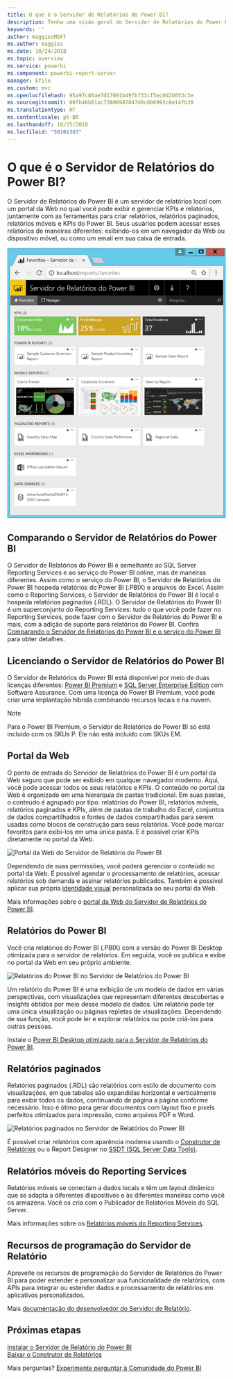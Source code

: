 ```yaml
---
title: O que é o Servidor de Relatórios do Power BI?
description: Tenha uma visão geral do Servidor de Relatórios do Power BI para entender como ele se encaixa no SSRS (Microsoft SQL Server Reporting Services) e no restante do Power BI.
keywords: ''
author: maggiesMSFT
ms.author: maggies
ms.date: 10/24/2018
ms.topic: overview
ms.service: powerbi
ms.component: powerbi-report-server
manager: kfile
ms.custom: mvc
ms.openlocfilehash: 95a97c86ae7d17091b49fbf33cf5ec0d26053c3e
ms.sourcegitcommit: 60fb46b61ac73806987847d9c606993c0e14fb30
ms.translationtype: HT
ms.contentlocale: pt-BR
ms.lasthandoff: 10/25/2018
ms.locfileid: "50101383"
---
```

# <a name="what-is-power-bi-report-server"></a>O que é o Servidor de Relatórios do Power BI?

O Servidor de Relatórios do Power BI é um servidor de relatórios local com um portal da Web no qual você pode exibir e gerenciar KPIs e relatórios, juntamente com as ferramentas para criar relatórios, relatórios paginados, relatórios móveis e KPIs do Power BI. Seus usuários podem acessar esses relatórios de maneiras diferentes: exibindo-os em um navegador da Web ou dispositivo móvel, ou como um email em sua caixa de entrada.

![Portal da Web do Servidor de Relatório do Power BI](media/get-started/power-bi-report-server-overview.png)

## <a name="comparing-power-bi-report-server"></a>Comparando o Servidor de Relatórios do Power BI 
O Servidor de Relatórios do Power BI é semelhante ao SQL Server Reporting Services e ao serviço do Power BI online, mas de maneiras diferentes. Assim como o serviço do Power BI, o Servidor de Relatórios do Power BI hospeda relatórios do Power BI (.PBIX) e arquivos do Excel. Assim como o Reporting Services, o Servidor de Relatórios do Power BI é local e hospeda relatórios paginados (.RDL). O Servidor de Relatórios do Power BI é um superconjunto do Reporting Services: tudo o que você pode fazer no Reporting Services, pode fazer com o Servidor de Relatórios do Power BI e mais, com a adição de suporte para relatórios do Power BI. Confira [Comparando o Servidor de Relatórios do Power BI e o serviço do Power BI](compare-report-server-service.md) para obter detalhes.

## <a name="licensing-power-bi-report-server"></a>Licenciando o Servidor de Relatórios do Power BI
O Servidor de Relatórios do Power BI está disponível por meio de duas licenças diferentes: [Power BI Premium](../service-premium.md) e [SQL Server Enterprise Edition](https://www.microsoft.com/sql-server/sql-server-2017-editions) com Software Assurance. Com uma licença do Power BI Premium, você pode criar uma implantação híbrida combinando recursos locais e na nuvem.  

> [!NOTE]
> Para o Power BI Premium, o Servidor de Relatórios do Power BI só está incluído com os SKUs P. Ele não está incluído com SKUs EM.

## <a name="web-portal"></a>Portal da Web
O ponto de entrada do Servidor de Relatórios do Power BI é um portal da Web seguro que pode ser exibido em qualquer navegador moderno. Aqui, você pode acessar todos os seus relatórios e KPIs. O conteúdo no portal da Web é organizado em uma hierarquia de pastas tradicional. Em suas pastas, o conteúdo é agrupado por tipo: relatórios do Power BI, relatórios móveis, relatórios paginados e KPIs, além de pastas de trabalho do Excel, conjuntos de dados compartilhados e fontes de dados compartilhadas para serem usadas como blocos de construção para seus relatórios. Você pode marcar favoritos para exibi-los em uma única pasta. E é possível criar KPIs diretamente no portal da Web. 

![Portal da Web do Servidor de Relatório do Power BI](media/get-started/web-portal.png)

Dependendo de suas permissões, você poderá gerenciar o conteúdo no portal da Web. É possível agendar o processamento de relatórios, acessar relatórios sob demanda e assinar relatórios publicados. Também é possível aplicar sua própria [identidade visual](https://docs.microsoft.com/sql/reporting-services/branding-the-web-portal) personalizada ao seu portal da Web. 

Mais informações sobre o [portal da Web do Servidor de Relatórios do Power BI](https://docs.microsoft.com/sql/reporting-services/web-portal-ssrs-native-mode).

## <a name="power-bi-reports"></a>Relatórios do Power BI
Você cria relatórios do Power BI (.PBIX) com a versão do Power BI Desktop otimizada para o servidor de relatórios. Em seguida, você os publica e exibe no portal da Web em seu próprio ambiente.

![Relatórios do Power BI no Servidor de Relatórios do Power BI](media/get-started/powerbi-reports.png)

Um relatório do Power BI é uma exibição de um modelo de dados em várias perspectivas, com visualizações que representam diferentes descobertas e insights obtidos por meio desse modelo de dados.  Um relatório pode ter uma única visualização ou páginas repletas de visualizações. Dependendo de sua função, você pode ler e explorar relatórios ou pode criá-los para outras pessoas.

Instale o [Power BI Desktop otimizado para o Servidor de Relatórios do Power BI](quickstart-create-powerbi-report.md).

## <a name="paginated-reports"></a>Relatórios paginados
Relatórios paginados (.RDL) são relatórios com estilo de documento com visualizações, em que tabelas são expandidas horizontal e verticalmente para exibir todos os dados, continuando de página a página conforme necessário. Isso é ótimo para gerar documentos com layout fixo e pixels perfeitos otimizados para impressão, como arquivos PDF e Word.

![Relatórios paginados no Servidor de Relatórios do Power BI](media/get-started/paginated-reports.png)

É possível criar relatórios com aparência moderna usando o [Construtor de Relatórios](https://docs.microsoft.com/sql/reporting-services/report-builder/report-builder-in-sql-server-2016) ou o Report Designer no [SSDT (SQL Server Data Tools)](https://docs.microsoft.com/sql/reporting-services/tools/reporting-services-in-sql-server-data-tools-ssdt).

## <a name="reporting-services-mobile-reports"></a>Relatórios móveis do Reporting Services
Relatórios móveis se conectam a dados locais e têm um layout dinâmico que se adapta a diferentes dispositivos e às diferentes maneiras como você os armazena. Você os cria com o Publicador de Relatórios Móveis do SQL Server.

Mais informações sobre os [Relatórios móveis do Reporting Services](https://docs.microsoft.com/sql/reporting-services/mobile-reports/create-mobile-reports-with-sql-server-mobile-report-publisher). 

## <a name="report-server-programming-features"></a>Recursos de programação do Servidor de Relatório
Aproveite os recursos de programação do Servidor de Relatórios do Power BI para poder estender e personalizar sua funcionalidade de relatórios, com APIs para integrar ou estender dados e processamento de relatórios em aplicativos personalizados.

Mais [documentação do desenvolvedor do Servidor de Relatório](https://docs.microsoft.com/sql/reporting-services/reporting-services-developer-documentation).

## <a name="next-steps"></a>Próximas etapas
[Instalar o Servidor de Relatório do Power BI](install-report-server.md)  
[Baixar o Construtor de Relatórios](https://www.microsoft.com/download/details.aspx?id=53613)  

Mais perguntas? [Experimente perguntar à Comunidade do Power BI](https://community.powerbi.com/)



